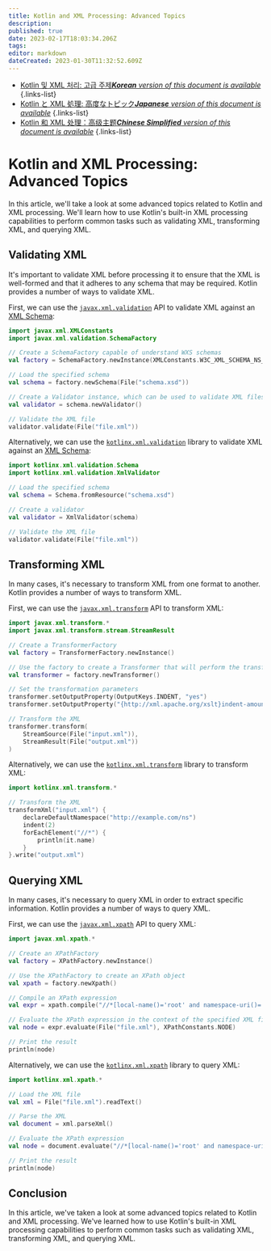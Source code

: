 ```yaml
---
title: Kotlin and XML Processing: Advanced Topics
description: 
published: true
date: 2023-02-17T18:03:34.206Z
tags: 
editor: markdown
dateCreated: 2023-01-30T11:32:52.609Z
---
```


- [Kotlin 및 XML 처리: 고급 주제***Korean** version of this document is available*](/ko/Knowledge-base/Kotlin/kotlin-and-xml-processing-advanced-topics)
{.links-list}
- [Kotlin と XML 処理: 高度なトピック***Japanese** version of this document is available*](/ja/Knowledge-base/Kotlin/kotlin-and-xml-processing-advanced-topics)
{.links-list}
- [Kotlin 和 XML 处理：高级主题***Chinese Simplified** version of this document is available*](/zh/Knowledge-base/Kotlin/kotlin-and-xml-processing-advanced-topics)
{.links-list}


# Kotlin and XML Processing: Advanced Topics

In this article, we'll take a look at some advanced topics related to Kotlin and XML processing. We'll learn how to use Kotlin's built-in XML processing capabilities to perform common tasks such as validating XML, transforming XML, and querying XML. 

## Validating XML

It's important to validate XML before processing it to ensure that the XML is well-formed and that it adheres to any schema that may be required. Kotlin provides a number of ways to validate XML. 

First, we can use the [`javax.xml.validation`](https://docs.oracle.com/javASE/8/docs/api/javax/xml/validation/package-summary.html) API to validate XML against an [XML Schema](https://www.w3.org/XML/Schema):

```kotlin
import javax.xml.XMLConstants
import javax.xml.validation.SchemaFactory

// Create a SchemaFactory capable of understand WXS schemas
val factory = SchemaFactory.newInstance(XMLConstants.W3C_XML_SCHEMA_NS_URI)

// Load the specified schema
val schema = factory.newSchema(File("schema.xsd"))

// Create a Validator instance, which can be used to validate XML files
val validator = schema.newValidator()

// Validate the XML file
validator.validate(File("file.xml"))
```

Alternatively, we can use the [`kotlinx.xml.validation`](https://github.com/Kotlin/kotlinx.xml/tree/master/validation) library to validate XML against an [XML Schema](https://www.w3.org/XML/Schema):

```kotlin
import kotlinx.xml.validation.Schema
import kotlinx.xml.validation.XmlValidator

// Load the specified schema
val schema = Schema.fromResource("schema.xsd")

// Create a validator
val validator = XmlValidator(schema)

// Validate the XML file
validator.validate(File("file.xml"))
```

## Transforming XML

In many cases, it's necessary to transform XML from one format to another. Kotlin provides a number of ways to transform XML. 

First, we can use the [`javax.xml.transform`](https://docs.oracle.com/javase/8/docs/api/javax/xml/transform/package-summary.html) API to transform XML:

```kotlin
import javax.xml.transform.*
import javax.xml.transform.stream.StreamResult

// Create a TransformerFactory
val factory = TransformerFactory.newInstance()

// Use the factory to create a Transformer that will perform the transformation
val transformer = factory.newTransformer()

// Set the transformation parameters
transformer.setOutputProperty(OutputKeys.INDENT, "yes")
transformer.setOutputProperty("{http://xml.apache.org/xslt}indent-amount", "2")

// Transform the XML
transformer.transform(
    StreamSource(File("input.xml")), 
    StreamResult(File("output.xml"))
)
```

Alternatively, we can use the [`kotlinx.xml.transform`](https://github.com/Kotlin/kotlinx.xml/tree/master/transform) library to transform XML:

```kotlin
import kotlinx.xml.transform.*

// Transform the XML
transformXml("input.xml") {
    declareDefaultNamespace("http://example.com/ns")
    indent(2)
    forEachElement("//*") {
        println(it.name)
    }
}.write("output.xml")
```

## Querying XML

In many cases, it's necessary to query XML in order to extract specific information. Kotlin provides a number of ways to query XML. 

First, we can use the [`javax.xml.xpath`](https://docs.oracle.com/javase/8/docs/api/javax/xml/xpath/package-summary.html) API to query XML:

```kotlin
import javax.xml.xpath.*

// Create an XPathFactory
val factory = XPathFactory.newInstance()

// Use the XPathFactory to create an XPath object
val xpath = factory.newXpath()

// Compile an XPath expression
val expr = xpath.compile("//*[local-name()='root' and namespace-uri()='http://example.com/ns']")

// Evaluate the XPath expression in the context of the specified XML file
val node = expr.evaluate(File("file.xml"), XPathConstants.NODE)

// Print the result
println(node)
```

Alternatively, we can use the [`kotlinx.xml.xpath`](https://github.com/Kotlin/kotlinx.xml/tree/master/xpath) library to query XML:

```kotlin
import kotlinx.xml.xpath.*

// Load the XML file
val xml = File("file.xml").readText()

// Parse the XML
val document = xml.parseXml()

// Evaluate the XPath expression
val node = document.evaluate("//*[local-name()='root' and namespace-uri()='http://example.com/ns']")

// Print the result
println(node)
```

## Conclusion

In this article, we've taken a look at some advanced topics related to Kotlin and XML processing. We've learned how to use Kotlin's built-in XML processing capabilities to perform common tasks such as validating XML, transforming XML, and querying XML.